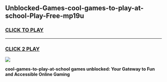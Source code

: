 
## Unblocked-Games-cool-games-to-play-at-school-Play-Free-mp19u
<h3>
<a href="https://premium76.site?title=cool-games-to-play-at-school&ref=15A">CLICK TO PLAY</a></h3>
<hr>

<h3>
<a href="https://premium76.site?title=cool-games-to-play-at-school&ref=15A">CLICK 2 PLAY</a>
  
</h3>

<a href="https://premium76.site?title=cool-games-to-play-at-school&ref=15A"><img src="https://clearcache.store/games.png"></a>


**cool-games-to-play-at-school games unblocked: Your Gateway to Fun and Accessible Online Gaming**
